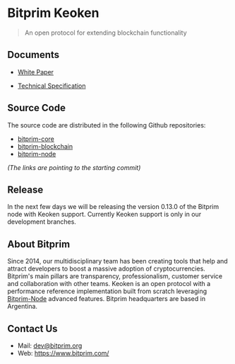 # Bitprim Keoken 
> An open protocol for extending blockchain functionality

## Documents

- [White Paper](keoken-whitepaper.md)

- [Technical Specification](keoken-technical-specification.md)

## Source Code

The source code are distributed in the following Github repositories:

- [bitprim-core](https://github.com/bitprim/bitprim-core/commit/539a237ddafa4aecdf4e75abced3a1002faac2a5)
- [bitprim-blockchain](https://github.com/bitprim/bitprim-blockchain/commit/5d43b41cd9919e5ebe613611fc63f926454a2ed7)
- [bitprim-node](https://github.com/bitprim/bitprim-node/commit/f24cc8de9e7089d9a8b88417dfc066d1d7bf7c22)

*(The links are pointing to the starting commit)*

## Release

In the next few days we will be releasing the version 0.13.0 of the Bitprim node with Keoken support. Currently Keoken support is only in our development branches.

## About Bitprim

Since 2014, our multidisciplinary team has been creating tools that help and attract developers to boost a massive adoption of cryptocurrencies. Bitprim's main pillars are transparency, professionalism, customer service and collaboration with other teams. Keoken is an open protocol with a performance reference implementation built from scratch leveraging [Bitprim-Node](https://github.com/bitprim/bitprim) advanced features. Bitprim headquarters are based in Argentina.

## Contact Us

- Mail: dev@bitprim.org
- Web: https://www.bitprim.com/

